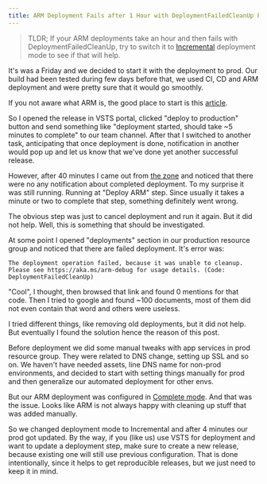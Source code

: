 ```yaml
---
title: ARM Deployment Fails after 1 Hour with DeploymentFailedCleanUp Error
---
```


> TLDR; If your ARM deployments take an hour and then fails with  DeploymentFailedCleanUp, try to switch it to [Incremental][1] deployment mode to
see if that will help.

It's was a Friday and we decided to start it with the deployment to prod. Our build had been tested
during few days before that, we used CI, CD and ARM deployment and were pretty sure that it would go
smoothly.

If you not aware what ARM is, the good place to start is this [article](https://docs.microsoft.com/en-us/azure/azure-resource-manager/resource-manager-create-first-template).

So I opened the release in VSTS portal, clicked "deploy to production" button and send something like
"deployment started, should take ~5 minutes to complete" to our team channel. After that I switched to
another task, anticipating that once deployment is done, notification in another would pop up and let
us know that we've done yet another successful release.

However, after 40 minutes I came out from [the zone](https://en.wikipedia.org/wiki/Flow_(psychology)) and noticed that there were no
any notification about completed deployment. To my surprise it was still running. Running at "Deploy ARM" step. Since usually it takes a minute or two to complete that step, something definitely went wrong. 

The obvious step was just to cancel deployment and run it again. But it did not help. Well, this is something that should be investigated.

At some point I opened "deployments" section in our production resource group
and noticed that there are failed deployment. It's error was:

```
The deployment operation failed, because it was unable to cleanup. Please see https://aka.ms/arm-debug for usage details. (Code: DeploymentFailedCleanUp)
```

"Cool", I thought, then browsed that link and found 0 mentions for that code. Then I tried to google and found ~100 documents, most of them did not even contain that word and others were useless.

I tried different things, like removing old deployments, but it did not help. But eventually I found the solution hence the reason of this post.

Before deployment we did some manual tweaks with app services in prod resource group. They were related to DNS change, setting up SSL and so on. We haven't have needed assets, line DNS name for non-prod environments, and decided to
start with setting things manually for prod and then generalize our automated
deployment for other envs.

But our ARM deployment was configured in [Complete mode][1]. And that was the issue. Looks like ARM is not always happy with cleaning up stuff that was added manually.

So we changed deployment mode to Incremental and after 4 minutes our prod got updated. By the way, if you (like us) use VSTS for deployment and want to update a deployment step, make sure to create a new release, because existing
one will still use previous configuration. That is done intentionally, since it helps to get reproducible releases, but we just need to keep it in mind.

[1]:  https://docs.microsoft.com/en-us/azure/azure-resource-manager/resource-group-template-deploy#incremental-and-complete-deployments

